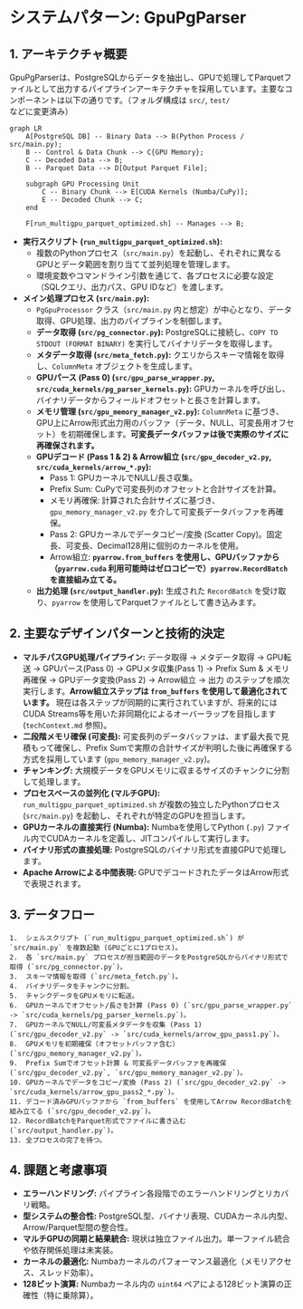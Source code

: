 # システムパターン: GpuPgParser

## 1. アーキテクチャ概要

GpuPgParserは、PostgreSQLからデータを抽出し、GPUで処理してParquetファイルとして出力するパイプラインアーキテクチャを採用しています。主要なコンポーネントは以下の通りです。（フォルダ構成は `src/`, `test/` などに変更済み）

```mermaid
graph LR
    A[PostgreSQL DB] -- Binary Data --> B(Python Process / src/main.py);
    B -- Control & Data Chunk --> C{GPU Memory};
    C -- Decoded Data --> B;
    B -- Parquet Data --> D[Output Parquet File];

    subgraph GPU Processing Unit
        C -- Binary Chunk --> E[CUDA Kernels (Numba/CuPy)];
        E -- Decoded Chunk --> C;
    end

    F[run_multigpu_parquet_optimized.sh] -- Manages --> B;
```

-   **実行スクリプト (`run_multigpu_parquet_optimized.sh`):**
    -   複数のPythonプロセス（`src/main.py`）を起動し、それぞれに異なるGPUとデータ範囲を割り当てて並列処理を管理します。
    -   環境変数やコマンドライン引数を通じて、各プロセスに必要な設定（SQLクエリ、出力パス、GPU IDなど）を渡します。
-   **メイン処理プロセス (`src/main.py`):**
    -   `PgGpuProcessor` クラス（`src/main.py` 内と想定）が中心となり、データ取得、GPU処理、出力のパイプラインを制御します。
    -   **データ取得 (`src/pg_connector.py`):** PostgreSQLに接続し、`COPY TO STDOUT (FORMAT BINARY)` を実行してバイナリデータを取得します。
    -   **メタデータ取得 (`src/meta_fetch.py`):** クエリからスキーマ情報を取得し、`ColumnMeta` オブジェクトを生成します。
    -   **GPUパース (Pass 0) (`src/gpu_parse_wrapper.py`, `src/cuda_kernels/pg_parser_kernels.py`):** GPUカーネルを呼び出し、バイナリデータからフィールドオフセットと長さを計算します。
    -   **メモリ管理 (`src/gpu_memory_manager_v2.py`):** `ColumnMeta` に基づき、GPU上にArrow形式出力用のバッファ（データ、NULL、可変長用オフセット）を初期確保します。**可変長データバッファは後で実際のサイズに再確保されます。**
    -   **GPUデコード (Pass 1 & 2) & Arrow組立 (`src/gpu_decoder_v2.py`, `src/cuda_kernels/arrow_*.py`):**
        *   Pass 1: GPUカーネルでNULL/長さ収集。
        *   Prefix Sum: CuPyで可変長列のオフセットと合計サイズを計算。
        *   メモリ再確保: 計算された合計サイズに基づき、`gpu_memory_manager_v2.py` を介して可変長データバッファを再確保。
        *   Pass 2: GPUカーネルでデータコピー/変換 (Scatter Copy)。固定長、可変長、Decimal128用に個別のカーネルを使用。
        *   Arrow組立: **`pyarrow.from_buffers` を使用し、GPUバッファから（`pyarrow.cuda` 利用可能時はゼロコピーで）`pyarrow.RecordBatch` を直接組み立てる。**
    -   **出力処理 (`src/output_handler.py`):** 生成された `RecordBatch` を受け取り、`pyarrow` を使用してParquetファイルとして書き込みます。

## 2. 主要なデザインパターンと技術的決定

-   **マルチパスGPU処理パイプライン:** データ取得 → メタデータ取得 → GPU転送 → GPUパース(Pass 0) → GPUメタ収集(Pass 1) → Prefix Sum & メモリ再確保 → GPUデータ変換(Pass 2) → Arrow組立 → 出力 のステップを順次実行します。**Arrow組立ステップは `from_buffers` を使用して最適化されています。** 現在は各ステップが同期的に実行されていますが、将来的にはCUDA Streams等を用いた非同期化によるオーバーラップを目指します (`techContext.md` 参照)。
-   **二段階メモリ確保 (可変長):** 可変長列のデータバッファは、まず最大長で見積もって確保し、Prefix Sumで実際の合計サイズが判明した後に再確保する方式を採用しています (`gpu_memory_manager_v2.py`)。
-   **チャンキング:** 大規模データをGPUメモリに収まるサイズのチャンクに分割して処理します。
-   **プロセスベースの並列化 (マルチGPU):** `run_multigpu_parquet_optimized.sh` が複数の独立したPythonプロセス (`src/main.py`) を起動し、それぞれが特定のGPUを担当します。
-   **GPUカーネルの直接実行 (Numba):** Numbaを使用してPython (`.py`) ファイル内でCUDAカーネルを定義し、JITコンパイルして実行します。
-   **バイナリ形式の直接処理:** PostgreSQLのバイナリ形式を直接GPUで処理します。
-   **Apache Arrowによる中間表現:** GPUでデコードされたデータはArrow形式で表現されます。

## 3. データフロー

    1.  シェルスクリプト (`run_multigpu_parquet_optimized.sh`) が `src/main.py` を複数起動 (GPUごとに1プロセス)。
    2.  各 `src/main.py` プロセスが担当範囲のデータをPostgreSQLからバイナリ形式で取得 (`src/pg_connector.py`)。
    3.  スキーマ情報を取得 (`src/meta_fetch.py`)。
    4.  バイナリデータをチャンクに分割。
    5.  チャンクデータをGPUメモリに転送。
    6.  GPUカーネルでオフセット/長さを計算 (Pass 0) (`src/gpu_parse_wrapper.py` -> `src/cuda_kernels/pg_parser_kernels.py`)。
    7.  GPUカーネルでNULL/可変長メタデータを収集 (Pass 1) (`src/gpu_decoder_v2.py` -> `src/cuda_kernels/arrow_gpu_pass1.py`)。
    8.  GPUメモリを初期確保（オフセットバッファ含む） (`src/gpu_memory_manager_v2.py`)。
    9.  Prefix Sumでオフセット計算 & 可変長データバッファを再確保 (`src/gpu_decoder_v2.py`, `src/gpu_memory_manager_v2.py`)。
    10. GPUカーネルでデータをコピー/変換 (Pass 2) (`src/gpu_decoder_v2.py` -> `src/cuda_kernels/arrow_gpu_pass2_*.py`)。
    11. デコード済みGPUバッファから `from_buffers` を使用してArrow RecordBatchを組み立てる (`src/gpu_decoder_v2.py`)。
    12. RecordBatchをParquet形式でファイルに書き込む (`src/output_handler.py`)。
    13. 全プロセスの完了を待つ。

## 4. 課題と考慮事項

-   **エラーハンドリング:** パイプライン各段階でのエラーハンドリングとリカバリ戦略。
-   **型システムの整合性:** PostgreSQL型、バイナリ表現、CUDAカーネル内型、Arrow/Parquet型間の整合性。
-   **マルチGPUの同期と結果統合:** 現状は独立ファイル出力。単一ファイル統合や依存関係処理は未実装。
-   **カーネルの最適化:** Numbaカーネルのパフォーマンス最適化（メモリアクセス、スレッド効率）。
-   **128ビット演算:** Numbaカーネル内の `uint64` ペアによる128ビット演算の正確性（特に乗除算）。
